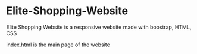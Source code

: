 # Elite-Shopping-Website
Elite Shopping Website is a responsive website made with  boostrap, HTML, CSS

index.html is the main page of the website 

